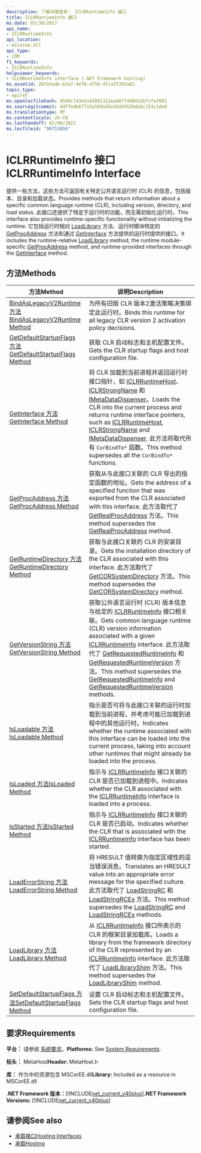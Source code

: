```yaml
---
description: 了解详细信息： ICLRRuntimeInfo 接口
title: ICLRRuntimeInfo 接口
ms.date: 03/30/2017
api_name:
- ICLRRuntimeInfo
api_location:
- mscoree.dll
api_type:
- COM
f1_keywords:
- ICLRRuntimeInfo
helpviewer_keywords:
- ICLRRuntimeInfo interface [.NET Framework hosting]
ms.assetid: 287e5ede-b3a7-4ef8-a756-4fca3f285a82
topic_type:
- apiref
ms.openlocfilehash: d599c743e5a42801321ea487fdd9e52bfcfaf081
ms.sourcegitcommit: ddf7edb67715a5b9a45e3dd44536dabc153c1de0
ms.translationtype: MT
ms.contentlocale: zh-CN
ms.lasthandoff: 02/06/2021
ms.locfileid: "99753856"
---
```

# <a name="iclrruntimeinfo-interface"></a><span data-ttu-id="507ce-103">ICLRRuntimeInfo 接口</span><span class="sxs-lookup"><span data-stu-id="507ce-103">ICLRRuntimeInfo Interface</span></span>

<span data-ttu-id="507ce-104">提供一些方法，这些方法可返回有关特定公共语言运行时 (CLR) 的信息，包括版本、目录和加载状态。</span><span class="sxs-lookup"><span data-stu-id="507ce-104">Provides methods that return information about a specific common language runtime (CLR), including version, directory, and load status.</span></span> <span data-ttu-id="507ce-105">此接口还提供了特定于运行时的功能，而无需初始化运行时。</span><span class="sxs-lookup"><span data-stu-id="507ce-105">This interface also provides runtime-specific functionality without initializing the runtime.</span></span> <span data-ttu-id="507ce-106">它包括运行时相对 [LoadLibrary](iclrruntimeinfo-loadlibrary-method.md) 方法、运行时模块特定的 [GetProcAddress](iclrruntimeinfo-getprocaddress-method.md) 方法和通过 [GetInterface](iclrruntimeinfo-getinterface-method.md) 方法提供的运行时提供的接口。</span><span class="sxs-lookup"><span data-stu-id="507ce-106">It includes the runtime-relative [LoadLibrary](iclrruntimeinfo-loadlibrary-method.md) method, the runtime module-specific [GetProcAddress](iclrruntimeinfo-getprocaddress-method.md) method, and runtime-provided interfaces through the [GetInterface](iclrruntimeinfo-getinterface-method.md) method.</span></span>  
  
## <a name="methods"></a><span data-ttu-id="507ce-107">方法</span><span class="sxs-lookup"><span data-stu-id="507ce-107">Methods</span></span>  
  
|<span data-ttu-id="507ce-108">方法</span><span class="sxs-lookup"><span data-stu-id="507ce-108">Method</span></span>|<span data-ttu-id="507ce-109">说明</span><span class="sxs-lookup"><span data-stu-id="507ce-109">Description</span></span>|  
|------------|-----------------|  
|[<span data-ttu-id="507ce-110">BindAsLegacyV2Runtime 方法</span><span class="sxs-lookup"><span data-stu-id="507ce-110">BindAsLegacyV2Runtime Method</span></span>](iclrruntimeinfo-bindaslegacyv2runtime-method.md)|<span data-ttu-id="507ce-111">为所有旧版 CLR 版本2激活策略决策绑定此运行时。</span><span class="sxs-lookup"><span data-stu-id="507ce-111">Binds this runtime for all legacy CLR version 2 activation policy decisions.</span></span>|  
|[<span data-ttu-id="507ce-112">GetDefaultStartupFlags 方法</span><span class="sxs-lookup"><span data-stu-id="507ce-112">GetDefaultStartupFlags Method</span></span>](iclrruntimeinfo-getdefaultstartupflags-method.md)|<span data-ttu-id="507ce-113">获取 CLR 启动标志和主机配置文件。</span><span class="sxs-lookup"><span data-stu-id="507ce-113">Gets the CLR startup flags and host configuration file.</span></span>|  
|[<span data-ttu-id="507ce-114">GetInterface 方法</span><span class="sxs-lookup"><span data-stu-id="507ce-114">GetInterface Method</span></span>](iclrruntimeinfo-getinterface-method.md)|<span data-ttu-id="507ce-115">将 CLR 加载到当前进程并返回运行时接口指针，如 [ICLRRuntimeHost](iclrruntimehost-interface.md)、 [ICLRStrongName](iclrstrongname-interface.md) 和 [IMetaDataDispenser](../metadata/imetadatadispenser-interface.md)。</span><span class="sxs-lookup"><span data-stu-id="507ce-115">Loads the CLR into the current process and returns runtime interface pointers, such as [ICLRRuntimeHost](iclrruntimehost-interface.md), [ICLRStrongName](iclrstrongname-interface.md) and [IMetaDataDispenser](../metadata/imetadatadispenser-interface.md).</span></span> <span data-ttu-id="507ce-116">此方法将取代所有 `CorBindTo*` 函数。</span><span class="sxs-lookup"><span data-stu-id="507ce-116">This method supersedes all the `CorBindTo*` functions.</span></span>|  
|[<span data-ttu-id="507ce-117">GetProcAddress 方法</span><span class="sxs-lookup"><span data-stu-id="507ce-117">GetProcAddress Method</span></span>](iclrruntimeinfo-getprocaddress-method.md)|<span data-ttu-id="507ce-118">获取从与此接口关联的 CLR 导出的指定函数的地址。</span><span class="sxs-lookup"><span data-stu-id="507ce-118">Gets the address of a specified function that was exported from the CLR associated with this interface.</span></span> <span data-ttu-id="507ce-119">此方法取代了 [GetRealProcAddress](getrealprocaddress-function.md) 方法。</span><span class="sxs-lookup"><span data-stu-id="507ce-119">This method supersedes the [GetRealProcAddress](getrealprocaddress-function.md) method.</span></span>|  
|[<span data-ttu-id="507ce-120">GetRuntimeDirectory 方法</span><span class="sxs-lookup"><span data-stu-id="507ce-120">GetRuntimeDirectory Method</span></span>](iclrruntimeinfo-getruntimedirectory-method.md)|<span data-ttu-id="507ce-121">获取与此接口关联的 CLR 的安装目录。</span><span class="sxs-lookup"><span data-stu-id="507ce-121">Gets the installation directory of the CLR associated with this interface.</span></span> <span data-ttu-id="507ce-122">此方法取代了 [GetCORSystemDirectory](getcorsystemdirectory-function.md) 方法。</span><span class="sxs-lookup"><span data-stu-id="507ce-122">This method supersedes the [GetCORSystemDirectory](getcorsystemdirectory-function.md) method.</span></span>|  
|[<span data-ttu-id="507ce-123">GetVersionString 方法</span><span class="sxs-lookup"><span data-stu-id="507ce-123">GetVersionString Method</span></span>](iclrruntimeinfo-getversionstring-method.md)|<span data-ttu-id="507ce-124">获取公共语言运行时 (CLR) 版本信息与给定的 [ICLRRuntimeInfo](iclrruntimeinfo-interface.md) 接口相关联。</span><span class="sxs-lookup"><span data-stu-id="507ce-124">Gets common language runtime (CLR) version information associated with a given [ICLRRuntimeInfo](iclrruntimeinfo-interface.md) interface.</span></span> <span data-ttu-id="507ce-125">此方法取代了 [GetRequestedRuntimeInfo](getrequestedruntimeinfo-function.md) 和 [GetRequestedRuntimeVersion](getrequestedruntimeversion-function.md) 方法。</span><span class="sxs-lookup"><span data-stu-id="507ce-125">This method supersedes the [GetRequestedRuntimeInfo](getrequestedruntimeinfo-function.md) and [GetRequestedRuntimeVersion](getrequestedruntimeversion-function.md) methods.</span></span>|  
|[<span data-ttu-id="507ce-126">IsLoadable 方法</span><span class="sxs-lookup"><span data-stu-id="507ce-126">IsLoadable Method</span></span>](iclrruntimeinfo-isloadable-method.md)|<span data-ttu-id="507ce-127">指示是否可将与此接口关联的运行时加载到当前进程，并考虑可能已加载到进程中的其他运行时。</span><span class="sxs-lookup"><span data-stu-id="507ce-127">Indicates whether the runtime associated with this interface can be loaded into the current process, taking into account other runtimes that might already be loaded into the process.</span></span>|  
|[<span data-ttu-id="507ce-128">IsLoaded 方法</span><span class="sxs-lookup"><span data-stu-id="507ce-128">IsLoaded Method</span></span>](iclrruntimeinfo-isloaded-method.md)|<span data-ttu-id="507ce-129">指示与 [ICLRRuntimeInfo](iclrruntimeinfo-interface.md) 接口关联的 CLR 是否已加载到进程中。</span><span class="sxs-lookup"><span data-stu-id="507ce-129">Indicates whether the CLR associated with the [ICLRRuntimeInfo](iclrruntimeinfo-interface.md) interface is loaded into a process.</span></span>|  
|[<span data-ttu-id="507ce-130">IsStarted 方法</span><span class="sxs-lookup"><span data-stu-id="507ce-130">IsStarted Method</span></span>](iclrruntimeinfo-isstarted-method.md)|<span data-ttu-id="507ce-131">指示与 [ICLRRuntimeInfo](iclrruntimeinfo-interface.md) 接口关联的 CLR 是否已启动。</span><span class="sxs-lookup"><span data-stu-id="507ce-131">Indicates whether the CLR that is associated with the [ICLRRuntimeInfo](iclrruntimeinfo-interface.md) interface has been started.</span></span>|  
|[<span data-ttu-id="507ce-132">LoadErrorString 方法</span><span class="sxs-lookup"><span data-stu-id="507ce-132">LoadErrorString Method</span></span>](iclrruntimeinfo-loaderrorstring-method.md)|<span data-ttu-id="507ce-133">将 HRESULT 值转换为指定区域性的适当错误消息。</span><span class="sxs-lookup"><span data-stu-id="507ce-133">Translates an HRESULT value into an appropriate error message for the specified culture.</span></span> <span data-ttu-id="507ce-134">此方法取代了 [LoadStringRC](loadstringrc-function.md) 和 [LoadStringRCEx](loadstringrcex-function.md) 方法。</span><span class="sxs-lookup"><span data-stu-id="507ce-134">This method supersedes the [LoadStringRC](loadstringrc-function.md) and [LoadStringRCEx](loadstringrcex-function.md) methods.</span></span>|  
|[<span data-ttu-id="507ce-135">LoadLibrary 方法</span><span class="sxs-lookup"><span data-stu-id="507ce-135">LoadLibrary Method</span></span>](iclrruntimeinfo-loadlibrary-method.md)|<span data-ttu-id="507ce-136">从 [ICLRRuntimeInfo](iclrruntimeinfo-interface.md) 接口所表示的 CLR 的框架目录加载库。</span><span class="sxs-lookup"><span data-stu-id="507ce-136">Loads a library from the framework directory of the CLR represented by an [ICLRRuntimeInfo](iclrruntimeinfo-interface.md) interface.</span></span> <span data-ttu-id="507ce-137">此方法取代了 [LoadLibraryShim](loadlibraryshim-function.md) 方法。</span><span class="sxs-lookup"><span data-stu-id="507ce-137">This method supersedes the [LoadLibraryShim](loadlibraryshim-function.md) method.</span></span>|  
|[<span data-ttu-id="507ce-138">SetDefaultStartupFlags 方法</span><span class="sxs-lookup"><span data-stu-id="507ce-138">SetDefaultStartupFlags Method</span></span>](iclrruntimeinfo-setdefaultstartupflags-method.md)|<span data-ttu-id="507ce-139">设置 CLR 启动标志和主机配置文件。</span><span class="sxs-lookup"><span data-stu-id="507ce-139">Sets the CLR startup flags and host configuration file.</span></span>|  
  
## <a name="requirements"></a><span data-ttu-id="507ce-140">要求</span><span class="sxs-lookup"><span data-stu-id="507ce-140">Requirements</span></span>  

 <span data-ttu-id="507ce-141">**平台：** 请参阅 [系统要求](../../get-started/system-requirements.md)。</span><span class="sxs-lookup"><span data-stu-id="507ce-141">**Platforms:** See [System Requirements](../../get-started/system-requirements.md).</span></span>  
  
 <span data-ttu-id="507ce-142">**标头：** MetaHost</span><span class="sxs-lookup"><span data-stu-id="507ce-142">**Header:** MetaHost.h</span></span>  
  
 <span data-ttu-id="507ce-143">**库：** 作为中的资源包含 MSCorEE.dll</span><span class="sxs-lookup"><span data-stu-id="507ce-143">**Library:** Included as a resource in MSCorEE.dll</span></span>  
  
 <span data-ttu-id="507ce-144">**.NET Framework 版本：**[!INCLUDE[net_current_v40plus](../../../../includes/net-current-v40plus-md.md)]</span><span class="sxs-lookup"><span data-stu-id="507ce-144">**.NET Framework Versions:** [!INCLUDE[net_current_v40plus](../../../../includes/net-current-v40plus-md.md)]</span></span>  
  
## <a name="see-also"></a><span data-ttu-id="507ce-145">请参阅</span><span class="sxs-lookup"><span data-stu-id="507ce-145">See also</span></span>

- [<span data-ttu-id="507ce-146">承载接口</span><span class="sxs-lookup"><span data-stu-id="507ce-146">Hosting Interfaces</span></span>](hosting-interfaces.md)
- [<span data-ttu-id="507ce-147">承载</span><span class="sxs-lookup"><span data-stu-id="507ce-147">Hosting</span></span>](index.md)
